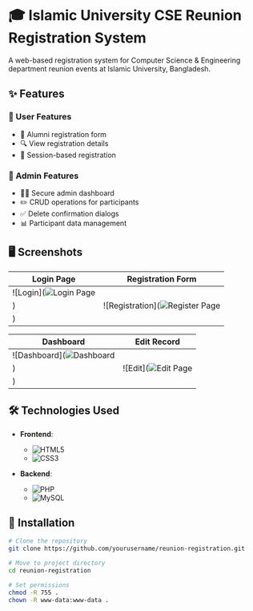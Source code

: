 # 🎓 Islamic University CSE Reunion Registration System
A web-based registration system for Computer Science & Engineering department reunion events at Islamic University, Bangladesh.

## ✨ Features

### 👥 User Features
- 📝 Alumni registration form
- 🔍 View registration details
- 📅 Session-based registration

### 🔐 Admin Features
- 👨‍💻 Secure admin dashboard
- ✏️ CRUD operations for participants
- ✅ Delete confirmation dialogs
- 📊 Participant data management

## 🖥️ Screenshots

| Login Page | Registration Form |
|------------|-------------------|
| ![Login](![Login Page](https://github.com/user-attachments/assets/c3a90afc-2504-440f-beee-b86c0bff25b7)
) | ![Registration](![Register Page](https://github.com/user-attachments/assets/9777d013-f143-4ca0-8d17-8e36831eff61)
) |

| Dashboard | Edit Record |
|-----------|-------------|
| ![Dashboard](![Dashboard](https://github.com/user-attachments/assets/75c2e65c-7f98-4ac4-b616-9977e035e806)
) | ![Edit](![Edit Page](https://github.com/user-attachments/assets/69d565ac-d4a1-4296-96c6-4356ff3eedda)
) |

## 🛠️ Technologies Used

- **Frontend**: 
  - ![HTML5](https://img.shields.io/badge/-HTML5-E34F26?logo=html5&logoColor=white)
  - ![CSS3](https://img.shields.io/badge/-CSS3-1572B6?logo=css3&logoColor=white)
  
- **Backend**: 
  - ![PHP](https://img.shields.io/badge/-PHP-777BB4?logo=php&logoColor=white)
  - ![MySQL](https://img.shields.io/badge/-MySQL-4479A1?logo=mysql&logoColor=white)

## 🚀 Installation

```bash
# Clone the repository
git clone https://github.com/yourusername/reunion-registration.git

# Move to project directory
cd reunion-registration

# Set permissions
chmod -R 755 .
chown -R www-data:www-data .


